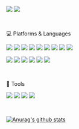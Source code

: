 
 
<a href="mailto:nataya1116@gmail.com"><img src="https://img.shields.io/badge/nataya1116@gmail.com-EA4335?style=flat-square&logo=Gmail&logoColor=white"/></a> <a href="https://melodic-law-51a.notion.site/50b7e72af6ef48af8f60ace782db6b67?v=00775ff0ba944b309773ccf420e20ba3"><img src="https://img.shields.io/badge/Notion-000000?style=flat-square&logo=Gmail&logoColor=white"/><a>   

<br/>
 
💻 Platforms & Languages

<img src="https://img.shields.io/badge/Php-777BB4?style=flat-square&logo=PHP&logoColor=white"/> <img src="https://img.shields.io/badge/CodeIgniter-EF4223?style=flat-square&logo=CodeIgniter&logoColor=white"/>  <img src="https://img.shields.io/badge/MySQL-4479A1?style=flat-square&logo=MySQL&logoColor=white"/> <img src="https://img.shields.io/badge/Amazon AWS-232F3E?style=flat-square&logo=Amazon AWS&logoColor=white"/> <img src="https://img.shields.io/badge/Git-F05032?style=flat-square&logo=Git&logoColor=white"/> <img src="https://img.shields.io/badge/JavaScript-F7DF1E?style=flat-square&logo=JavaScript&logoColor=black"/> <img src="https://img.shields.io/badge/jQuery-F7DF1E?style=flat-square&logo=jQuery&logoColor=black"/> <img src="https://img.shields.io/badge/HTML5-E34F26?style=flat-square&logo=HTML5&logoColor=white"/> <img src="https://img.shields.io/badge/CSS3-1572B6?style=flat-square&logo=CSS3&logoColor=black"/>

 

<img src="https://img.shields.io/badge/Node.js-339933?style=flat-square&logo=Node.js&logoColor=white"/> <img src="https://img.shields.io/badge/Sequelize-52B0E7?style=flat-square&logo=Sequelize&logoColor=white"/>  <img src="https://img.shields.io/badge/TypeScript-3178C6?style=flat-square&logo=TypeScript&logoColor=white"/> <img src="https://img.shields.io/badge/React-61DAFB?style=flat-square&logo=React&logoColor=black"/> <img src="https://img.shields.io/badge/Redux-764ABC?style=flat-square&logo=Redux&logoColor=white"/> <img src="https://img.shields.io/badge/npm-CB3837?style=flat-square&logo=npm&logoColor=white"/>

 <br/>
 
🔧 Tools
 
  <img src="https://img.shields.io/badge/VSC-007ACC?style=flat-square&logo=Visual Studio Code&logoColor=white"/> <img src="https://img.shields.io/badge/Eclipse-2C2255?style=flat-square&logo=Eclipse IDE&logoColor=white"/>  <img src="https://img.shields.io/badge/GitHub-181717?style=flat-square&logo=GitHub&logoColor=white"/> <img src="https://img.shields.io/badge/Sourcetree-0052CC?style=flat-square&logo=Sourcetree&logoColor=white"/>

<br/>
 
[![Anurag's github stats](https://github-readme-stats.vercel.app/api?username=nataya1116&show_icons=true&theme=transparent)](https://github.com/nataya1116/github-readme-stats) 
 


 
 
 
 
 
 
 
 
 
 
 
 
 
 
 
 
 
 
 
 
